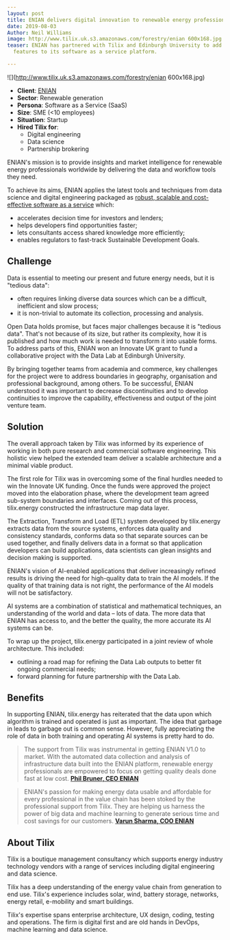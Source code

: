 ```yaml
---
layout: post
title: ENIAN delivers digital innovation to renewable energy professionals
date: 2019-08-03
Author: Neil Williams
image: http://www.tilix.uk.s3.amazonaws.com/forestry/enian 600x168.jpg
teaser: ENIAN has partnered with Tilix and Edinburgh University to add compelling
  features to its software as a service platform.

---
```

![](http://www.tilix.uk.s3.amazonaws.com/forestry/enian 600x168.jpg)

* **Client**: [ENIAN](https://enian.co)
* **Sector**: Renewable generation
* **Persona**: Software as a Service (SaaS)
* **Size**: SME (<10 employees)
* **Situation**: Startup
* **Hired Tilix for**:
  * Digital engineering
  * Data science
  * Partnership brokering

ENIAN's mission is to provide insights and market intelligence for renewable energy professionals worldwide by delivering the data and workflow tools they need.

To achieve its aims, ENIAN applies the latest tools and techniques from data science and digital engineering packaged as [robust, scalable and cost-effective software as a service](https://enian.co/#features) which:

* accelerates decision time for investors and lenders;
* helps developers find opportunities faster;
* lets consultants access shared knowledge more efficiently;
* enables regulators to fast-track Sustainable Development Goals.

## Challenge

Data is essential to meeting our present and future energy needs, but it is "tedious data":

* often requires linking diverse data sources which can be a difficult, inefficient and slow process;
* it is non-trivial to automate its collection, processing and analysis.

Open Data holds promise, but faces major challenges because it is "tedious data". That's not because of its size, but rather its complexity, how it is published and how much work is needed to transform it into usable forms. To address parts of this, ENIAN won an Innovate UK grant to fund a collaborative project with the Data Lab at Edinburgh University.

By bringing together teams from academia and commerce, key challenges for the project were to address boundaries in geography, organisation and professional background, among others. To be successful, ENIAN understood it was important to decrease discontinuities and to develop continuities to improve the capability, effectiveness and output of the joint venture team.

## Solution

The overall approach taken by Tilix was informed by its experience of working in both pure research and commercial software engineering. This holistic view helped the extended team deliver a scalable architecture and a minimal viable product.

The first role for Tilix was in overcoming some of the final hurdles needed to win the Innovate UK funding. Once the funds were approved the project moved into the elaboration phase, where the development team agreed sub-system boundaries and interfaces. Coming out of this process, tilix.energy constructed the infrastructure map data layer.

The Extraction, Transform and Load (ETL) system developed by tilix.energy extracts data from the source systems, enforces data quality and consistency standards, conforms data so that separate sources can be used together, and finally delivers data in a format so that application developers can build applications, data scientists can glean insights and decision making is supported.

ENIAN's vision of AI-enabled applications that deliver increasingly refined results is driving the need for high-quality data to train the AI models. If the quality of that training data is not right, the performance of the AI models will not be satisfactory.

AI systems are a combination of statistical and mathematical techniques, an understanding of the world and data – lots of data. The more data that ENIAN has access to, and the better the quality, the more accurate its AI systems can be.

To wrap up the project, tilix.energy participated in a joint review of whole architecture. This included:

* outlining a road map for refining the Data Lab outputs to better fit ongoing commercial needs;
* forward planning for future partnership with the Data Lab.

## Benefits

In supporting ENIAN, tilix.energy has reiterated that the data upon which algorithm is trained and operated is just as important. The idea that garbage in leads to garbage out is common sense. However, fully appreciating the role of data in both training and operating AI systems is pretty hard to do.

> The support from Tilix was instrumental in getting ENIAN V1.0 to market. With the automated data collection and analysis of infrastructure data built into the ENIAN platform, renewable energy professionals are empowered to focus on getting quality deals done fast at low cost. [**Phil Bruner, CEO ENIAN**](https://enian.co/team/phillip-bruner/)

> ENIAN's passion for making energy data usable and affordable for every professional in the value chain has been stoked by the professional support from Tilix. They are helping us harness the power of big data and machine learning to generate serious time and cost savings for our customers. [**Varun Sharma, COO ENIAN**](https://enian.co/team/varun-sharma/)

## About Tilix

Tilix is a boutique management consultancy which supports energy industry technology vendors with a range of services including digital engineering and data science.

Tilix has a deep understanding of the energy value chain from generation to end use. Tilix's experience includes solar, wind, battery storage, networks, energy retail, e-mobility and smart buildings.

Tilix's expertise spans enterprise architecture, UX design, coding, testing and operations. The firm is digital first and are old hands in DevOps, machine learning and data science.